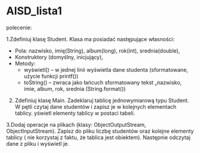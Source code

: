 # AISD_lista1

polecenie:

1.Zdefiniuj klasę Student. Klasa ma posiadać następujące własności: 
- Pola: nazwisko, imię(String), album(long), rok(int), srednia(double), 
- Konstruktory (domyślny, inicjujący), 
- Metody: 
    - wyświetl() – w jednej linii wyświetla dane studenta (sformatowane, użycie funkcji printf()) 
    - toString()  – zwraca jako łańcuch sformatowany  tekst „nazwisko, imie, album, rok, srednia (String.format())
    
2. Zdefiniuj klasę Main.  Zadeklaruj tablicę jednowymiarową typu Student. W pętli czytaj dane studentów  i zapisz je w kolejnych elementach tablicy.  yświetl elementy tablicy w postaci tabeli.  

3.Dodaj operacje na plikach (klasy: ObjectOutputStream, ObjectInputStream). Zapisz do pliku liczbę studentów oraz kolejne elementy tablicy ( nie korzystaj z faktu, że tablica jest obiektem). Następnie odczytaj dane z pliku i wyświetl je.

